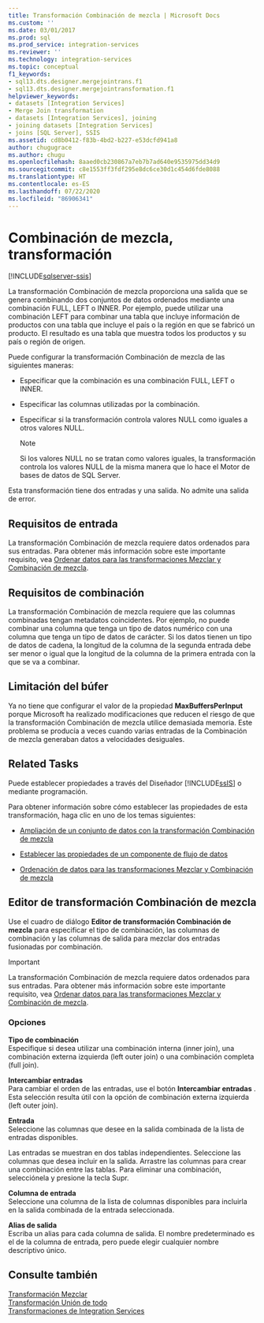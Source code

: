 ```yaml
---
title: Transformación Combinación de mezcla | Microsoft Docs
ms.custom: ''
ms.date: 03/01/2017
ms.prod: sql
ms.prod_service: integration-services
ms.reviewer: ''
ms.technology: integration-services
ms.topic: conceptual
f1_keywords:
- sql13.dts.designer.mergejointrans.f1
- sql13.dts.designer.mergejointransformation.f1
helpviewer_keywords:
- datasets [Integration Services]
- Merge Join transformation
- datasets [Integration Services], joining
- joining datasets [Integration Services]
- joins [SQL Server], SSIS
ms.assetid: cd8b0412-f83b-4bd2-b227-e53dcfd941a8
author: chugugrace
ms.author: chugu
ms.openlocfilehash: 8aaed0cb230867a7eb7b7ad640e9535975dd34d9
ms.sourcegitcommit: c8e1553ff3fdf295e8dc6ce30d1c454d6fde8088
ms.translationtype: HT
ms.contentlocale: es-ES
ms.lasthandoff: 07/22/2020
ms.locfileid: "86906341"
---
```

# <a name="merge-join-transformation"></a>Combinación de mezcla, transformación

[!INCLUDE[sqlserver-ssis](../../../includes/applies-to-version/sqlserver-ssis.md)]


  La transformación Combinación de mezcla proporciona una salida que se genera combinando dos conjuntos de datos ordenados mediante una combinación FULL, LEFT o INNER. Por ejemplo, puede utilizar una combinación LEFT para combinar una tabla que incluye información de productos con una tabla que incluye el país o la región en que se fabricó un producto. El resultado es una tabla que muestra todos los productos y su país o región de origen.  
  
 Puede configurar la transformación Combinación de mezcla de las siguientes maneras:  
  
-   Especificar que la combinación es una combinación FULL, LEFT o INNER.  
  
-   Especificar las columnas utilizadas por la combinación.  
  
-   Especificar si la transformación controla valores NULL como iguales a otros valores NULL.  
  
    > [!NOTE]  
    >  Si los valores NULL no se tratan como valores iguales, la transformación controla los valores NULL de la misma manera que lo hace el Motor de bases de datos de SQL Server.  
  
 Esta transformación tiene dos entradas y una salida. No admite una salida de error.  
  
## <a name="input-requirements"></a>Requisitos de entrada  
 La transformación Combinación de mezcla requiere datos ordenados para sus entradas. Para obtener más información sobre este importante requisito, vea [Ordenar datos para las transformaciones Mezclar y Combinación de mezcla](../../../integration-services/data-flow/transformations/sort-data-for-the-merge-and-merge-join-transformations.md).  
  
## <a name="join-requirements"></a>Requisitos de combinación  
 La transformación Combinación de mezcla requiere que las columnas combinadas tengan metadatos coincidentes. Por ejemplo, no puede combinar una columna que tenga un tipo de datos numérico con una columna que tenga un tipo de datos de carácter. Si los datos tienen un tipo de datos de cadena, la longitud de la columna de la segunda entrada debe ser menor o igual que la longitud de la columna de la primera entrada con la que se va a combinar.  
  
## <a name="buffer-throttling"></a>Limitación del búfer  
 Ya no tiene que configurar el valor de la propiedad **MaxBuffersPerInput** porque Microsoft ha realizado modificaciones que reducen el riesgo de que la transformación Combinación de mezcla utilice demasiada memoria. Este problema se producía a veces cuando varias entradas de la Combinación de mezcla generaban datos a velocidades desiguales.  
  
## <a name="related-tasks"></a>Related Tasks  
 Puede establecer propiedades a través del Diseñador [!INCLUDE[ssIS](../../../includes/ssis-md.md)] o mediante programación.  
  
 Para obtener información sobre cómo establecer las propiedades de esta transformación, haga clic en uno de los temas siguientes:  
  
-   [Ampliación de un conjunto de datos con la transformación Combinación de mezcla](../../../integration-services/data-flow/transformations/extend-a-dataset-by-using-the-merge-join-transformation.md)  
  
-   [Establecer las propiedades de un componente de flujo de datos](../../../integration-services/data-flow/set-the-properties-of-a-data-flow-component.md)  
  
-   [Ordenación de datos para las transformaciones Mezclar y Combinación de mezcla](../../../integration-services/data-flow/transformations/sort-data-for-the-merge-and-merge-join-transformations.md)  
  
## <a name="merge-join-transformation-editor"></a>Editor de transformación Combinación de mezcla
  Use el cuadro de diálogo **Editor de transformación Combinación de mezcla** para especificar el tipo de combinación, las columnas de combinación y las columnas de salida para mezclar dos entradas fusionadas por combinación.  
  
> [!IMPORTANT]  
>  La transformación Combinación de mezcla requiere datos ordenados para sus entradas. Para obtener más información sobre este importante requisito, vea [Ordenar datos para las transformaciones Mezclar y Combinación de mezcla](../../../integration-services/data-flow/transformations/sort-data-for-the-merge-and-merge-join-transformations.md).  
  
### <a name="options"></a>Opciones  
 **Tipo de combinación**  
 Especifique si desea utilizar una combinación interna (inner join), una combinación externa izquierda (left outer join) o una combinación completa (full join).  
  
 **Intercambiar entradas**  
 Para cambiar el orden de las entradas, use el botón **Intercambiar entradas** . Esta selección resulta útil con la opción de combinación externa izquierda (left outer join).  
  
 **Entrada**  
 Seleccione las columnas que desee en la salida combinada de la lista de entradas disponibles.  
  
 Las entradas se muestran en dos tablas independientes. Seleccione las columnas que desea incluir en la salida. Arrastre las columnas para crear una combinación entre las tablas. Para eliminar una combinación, selecciónela y presione la tecla Supr.  
  
 **Columna de entrada**  
 Seleccione una columna de la lista de columnas disponibles para incluirla en la salida combinada de la entrada seleccionada.  
  
 **Alias de salida**  
 Escriba un alias para cada columna de salida. El nombre predeterminado es el de la columna de entrada, pero puede elegir cualquier nombre descriptivo único.  
  
## <a name="see-also"></a>Consulte también  
 [Transformación Mezclar](../../../integration-services/data-flow/transformations/merge-transformation.md)   
 [Transformación Unión de todo](../../../integration-services/data-flow/transformations/union-all-transformation.md)   
 [Transformaciones de Integration Services](../../../integration-services/data-flow/transformations/integration-services-transformations.md)  
  
  
